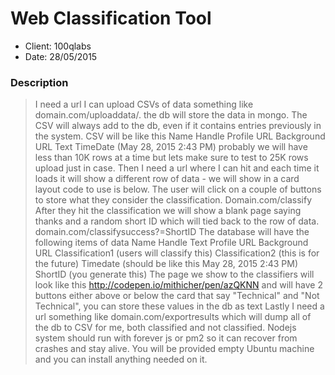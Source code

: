 #  Web Classification Tool

- Client: 100qlabs
- Date: 28/05/2015

### Description ###
>I need a url I can upload CSVs of data something like domain.com/uploaddata/. the db will store the data in mongo. The CSV will always add to the db, even if it contains entries previously in the system. CSV will be like this
Name
Handle
Profile URL
Background URL
Text
TimeDate (May 28, 2015 2:43 PM)
probably we will have less than 10K rows at a time but lets make sure to test to 25K rows upload just in case.
Then I need a url where I can hit and each time it loads it will show a different row of data - we will show in a card layout code to use is below. The user will click on a couple of buttons to store what they consider the classification.
Domain.com/classify
After they hit the classification we will show a blank page saying thanks and a random short ID which will tied back to the row of data.
domain.com/classifysuccess?=ShortID
The database will have the following items of data
Name
Handle
Text
Profile URL
Background URL
Classification1 (users will classify this)
Classification2 (this is for the future)
Timedate (should be like this May 28, 2015 2:43 PM)
ShortID (you generate this)
The page we show to the classifiers will look like this http://codepen.io/mithicher/pen/azQKNN
and will have 2 buttons either above or below the card that say "Technical" and "Not Technical", you can store these values in the db as text
Lastly I need a url something like domain.com/exportresults which will dump all of the db to CSV for me, both classified and not classified.
Nodejs system should run with forever js or pm2 so it can recover from crashes and stay alive. You will be provided empty Ubuntu machine and you can install anything needed on it. 